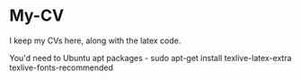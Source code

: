 # My-CV
I keep my CVs here, along with the latex code.

You'd need to Ubuntu apt packages - 
sudo apt-get install texlive-latex-extra texlive-fonts-recommended
